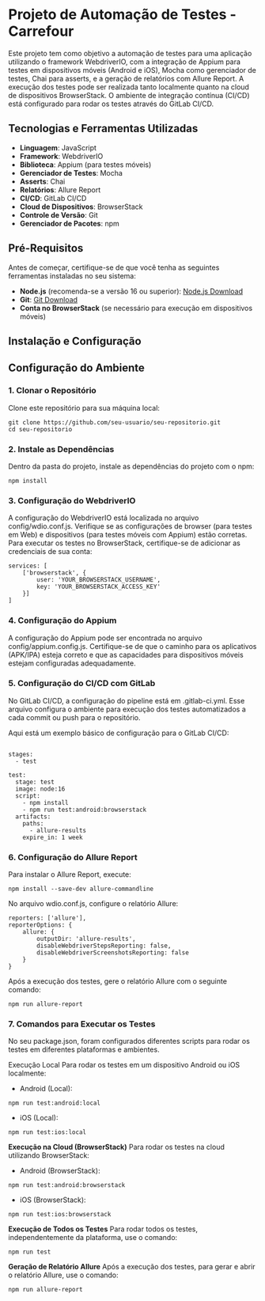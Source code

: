 # Projeto de Automação de Testes - Carrefour

Este projeto tem como objetivo a automação de testes para uma aplicação utilizando o framework WebdriverIO, com a integração de Appium para testes em dispositivos móveis (Android e iOS), Mocha como gerenciador de testes, Chai para asserts, e a geração de relatórios com Allure Report. A execução dos testes pode ser realizada tanto localmente quanto na cloud de dispositivos BrowserStack. O ambiente de integração contínua (CI/CD) está configurado para rodar os testes através do GitLab CI/CD.

## Tecnologias e Ferramentas Utilizadas

- **Linguagem**: JavaScript
- **Framework**: WebdriverIO
- **Biblioteca**: Appium (para testes móveis)
- **Gerenciador de Testes**: Mocha
- **Asserts**: Chai
- **Relatórios**: Allure Report
- **CI/CD**: GitLab CI/CD
- **Cloud de Dispositivos**: BrowserStack
- **Controle de Versão**: Git
- **Gerenciador de Pacotes**: npm

## Pré-Requisitos

Antes de começar, certifique-se de que você tenha as seguintes ferramentas instaladas no seu sistema:

- **Node.js** (recomenda-se a versão 16 ou superior): [Node.js Download](https://nodejs.org/)
- **Git**: [Git Download](https://git-scm.com/)
- **Conta no BrowserStack** (se necessário para execução em dispositivos móveis)

## Instalação e Configuração

## Configuração do Ambiente

### 1. Clonar o Repositório
Clone este repositório para sua máquina local:

```
git clone https://github.com/seu-usuario/seu-repositorio.git
cd seu-repositorio
```
### 2. Instale as Dependências
Dentro da pasta do projeto, instale as dependências do projeto com o npm:

```
npm install
```
### 3. Configuração do WebdriverIO
A configuração do WebdriverIO está localizada no arquivo config/wdio.conf.js. Verifique se as configurações de browser (para testes em Web) e dispositivos (para testes móveis com Appium) estão corretas. Para executar os testes no BrowserStack, certifique-se de adicionar as credenciais de sua conta:

```
services: [
    ['browserstack', {
        user: 'YOUR_BROWSERSTACK_USERNAME',
        key: 'YOUR_BROWSERSTACK_ACCESS_KEY'
    }]
]
```
### 4. Configuração do Appium
A configuração do Appium pode ser encontrada no arquivo config/appium.config.js. Certifique-se de que o caminho para os aplicativos (APK/IPA) esteja correto e que as capacidades para dispositivos móveis estejam configuradas adequadamente.

### 5. Configuração do CI/CD com GitLab
No GitLab CI/CD, a configuração do pipeline está em .gitlab-ci.yml. Esse arquivo configura o ambiente para execução dos testes automatizados a cada commit ou push para o repositório.

Aqui está um exemplo básico de configuração para o GitLab CI/CD:
```

stages:
  - test

test:
  stage: test
  image: node:16
  script:
    - npm install
    - npm run test:android:browserstack
  artifacts:
    paths:
      - allure-results
    expire_in: 1 week
```
### 6. Configuração do Allure Report
Para instalar o Allure Report, execute:
```
npm install --save-dev allure-commandline
```
No arquivo wdio.conf.js, configure o relatório Allure:
```
reporters: ['allure'],
reporterOptions: {
    allure: {
        outputDir: 'allure-results',
        disableWebdriverStepsReporting: false,
        disableWebdriverScreenshotsReporting: false
    }
}
```
Após a execução dos testes, gere o relatório Allure com o seguinte comando:
```
npm run allure-report
```
### 7. Comandos para Executar os Testes
No seu package.json, foram configurados diferentes scripts para rodar os testes em diferentes plataformas e ambientes.

Execução Local
Para rodar os testes em um dispositivo Android ou iOS localmente:

- Android (Local):

```
npm run test:android:local
```
- iOS (Local):

```
npm run test:ios:local
```
**Execução na Cloud (BrowserStack)**
Para rodar os testes na cloud utilizando BrowserStack:

- Android (BrowserStack):

```
npm run test:android:browserstack
```
- iOS (BrowserStack):

```
npm run test:ios:browserstack
```
**Execução de Todos os Testes**
Para rodar todos os testes, independentemente da plataforma, use o comando:

```
npm run test
```
**Geração de Relatório Allure**
Após a execução dos testes, para gerar e abrir o relatório Allure, use o comando:

```
npm run allure-report
```
